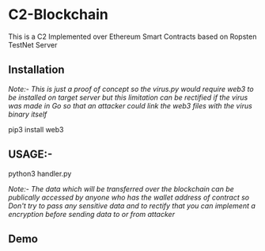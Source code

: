 # C2-Blockchain
This is a C2 Implemented over Ethereum Smart Contracts based on Ropsten TestNet Server

## Installation

*Note:- This is just a proof of concept so the virus.py would require web3 to be installed on target server but this limitation can be rectified if the virus was made in Go so that an attacker could link the web3 files with the virus binary itself*

pip3 install web3

## USAGE:-

python3 handler.py

*Note:- The data which will be transferred over the blockchain can be publically accessed by anyone who has the wallet address of contract so Don't try to pass any sensitive data and to rectify that you can implement a encryption before sending data to or from attacker*

## Demo

